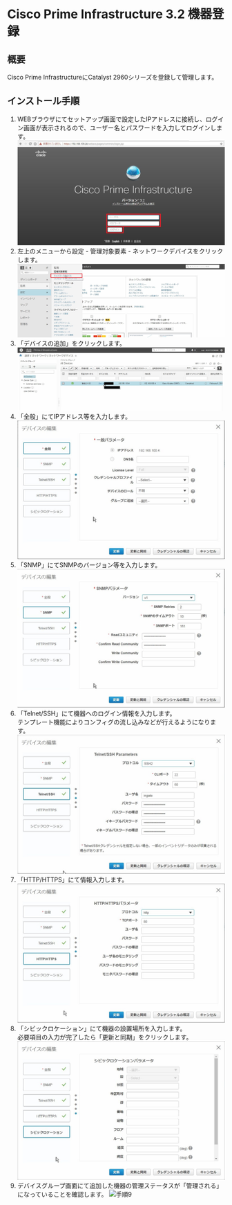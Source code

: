 # Cisco Prime Infrastructure 3.2 機器登録

## 概要
Cisco Prime InfrastructureにCatalyst 2960シリーズを登録して管理します。

## インストール手順
1. WEBブラウザにてセットアップ画面で設定したIPアドレスに接続し、ログイン画面が表示されるので、ユーザー名とパスワードを入力してログインします。
![手順1](img/WS000112.JPG)
2. 左上のメニューから設定 - 管理対象要素 - ネットワークデバイスをクリックします。
![手順2](img/E000001.JPG)
3. 「デバイスの追加」をクリックします。
![手順3](img/E000002.JPG)
4. 「全般」にてIPアドレス等を入力します。
![手順4](img/E000003.JPG)
5. 「SNMP」にてSNMPのバージョン等を入力します。
![手順5](img/E000004.JPG)
6. 「Telnet/SSH」にて機器へのログイン情報を入力します。<br>
   テンプレート機能によりコンフィグの流し込みなどが行えるようになります。
![手順6](img/E000005.JPG)
7. 「HTTP/HTTPS」にて情報入力します。
![手順7](img/E000006.JPG)
8. 「シビックロケーション」にて機器の設置場所を入力します。<br>
   必要項目の入力が完了したら「更新と同期」をクリックします。 
![手順8](img/E000007.JPG)
9. デバイスグループ画面にて追加した機器の管理ステータスが「管理される」になっていることを確認します。
![手順9](img/E0000002.JPG)